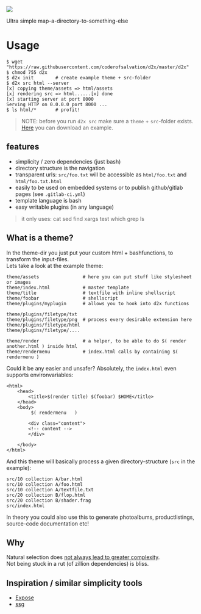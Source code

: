 ![](https://i.imgur.com/Wc1MguG.jpg)

Ultra simple map-a-directory-to-something-else

# Usage

```
$ wget "https://raw.githubusercontent.com/coderofsalvation/d2x/master/d2x"
$ chmod 755 d2x
$ d2x init        # create example theme + src-folder
$ d2x src html --server
[x] copying theme/assets => html/assets
[x] rendering src => html......[x] done
[x] starting server at port 8000
Serving HTTP on 0.0.0.0 port 8000 ...
$ ls html/*       # profit!
```

> NOTE: before you run `d2x src` make sure a `theme` + `src`-folder exists. [Here](https://raw.githubusercontent.com/coderofsalvation/d2x/master/theme.zip) you can download an example.

## features

* simplicity / zero dependencies (just bash)
* directory structure is the navigation
* transparent urls: `src/foo.txt` will be accessible as `html/foo.txt` and `html/foo.txt.html`
* easily to be used on embedded systems or to publish github/gitlab pages (see `.gitlab-ci.yml`)
* template language is bash
* easy writable plugins (in any language)

> it only uses: cat sed find xargs test which grep ls

## What is a theme?

In the theme-dir you just put your custom html + bashfunctions, to transform the input-files.<br>
Lets take a look at the example theme:

```
theme/assets                # here you can put stuff like stylesheet or images
theme/index.html            # master template
theme/title                 # textfile with inline shellscript 
theme/foobar                # shellscript
theme/plugins/myplugin      # allows you to hook into d2x functions

theme/plugins/filetype/txt   
theme/plugins/filetype/png  # process every desirable extension here 
theme/plugins/filetype/html
theme/plugins/filetype/....

theme/render                # a helper, to be able to do $( render another.html ) inside html 
theme/rendermenu            # index.html calls by containing $( rendermenu )
```

Could it be any easier and unsafer?
Absolutely, the `index.html` even supports environvariables:

```
<html>
	<head>
		<title>$(render title) $(foobar) $HOME</title>
	</head>
	<body>
		 $( rendermenu   )

		<div class="content">
		<!-- content --> 
		</div>

	</body>
</html>
```

And this theme will basically process a given directory-structure (`src` in the example):

```
src/10 collection A/bar.html
src/10 collection A/foo.html
src/10 collection A/textfile.txt
src/20 collection B/flop.html
src/20 collection B/shader.frag
src/index.html
```

In theory you could also use this to generate photoalbums, productlistings, source-code documentation etc!

## Why

Natural selection does [not always lead to greater complexity](https://www.newscientist.com/article/dn13617-evolution-myths-natural-selection-leads-to-ever-greater-complexity/).<br>
Not being stuck in a rut (of zillion dependencies) is bliss.

## Inspiration / similar simplicity tools

* [Expose](https://github.com/Jack000/Expose)
* [ssg](https://www.romanzolotarev.com/ssg.html)
